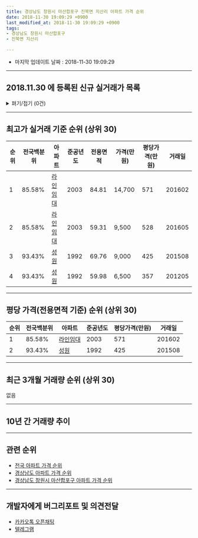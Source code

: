 ```yaml
---
title: 경상남도 창원시 마산합포구 진북면 지산리 아파트 가격 순위
date: 2018-11-30 19:09:29 +0900
last_modified_at: 2018-11-30 19:09:29 +0900
tags:
- 경상남도 창원시 마산합포구
- 진북면 지산리

---
```


* 마지막 업데이트 날짜 : 2018-11-30 19:09:29

---

## 2018.11.30 에 등록된 신규 실거래가 목록

<details>
<summary>펴기/접기 (0건)</summary>
<div markdown="1">

|아파트|전국백분위|준공년도|전용면적|가격(만원)|평당가격(만원)|거래일|
|---|---|---|---|---|---|---|
|없음|||||||


</div>
</details>

---

## 최고가 실거래 기준 순위 (상위 30)


|순위|전국백분위|아파트|준공년도|전용면적|가격(만원)|평당가격(만원)|거래일|
|---|---|---|---|---|---|---|---|
|1|85.58%|[라인임대](https://search.naver.com/search.naver?query=%EA%B2%BD%EC%83%81%EB%82%A8%EB%8F%84+%EC%B0%BD%EC%9B%90%EC%8B%9C+%EB%A7%88%EC%82%B0%ED%95%A9%ED%8F%AC%EA%B5%AC+%EC%A7%84%EB%B6%81%EB%A9%B4+%EC%A7%80%EC%82%B0%EB%A6%AC+%EB%9D%BC%EC%9D%B8%EC%9E%84%EB%8C%80)|2003|84.81|14,700|571|201602|
|2|85.58%|[라인임대](https://search.naver.com/search.naver?query=%EA%B2%BD%EC%83%81%EB%82%A8%EB%8F%84+%EC%B0%BD%EC%9B%90%EC%8B%9C+%EB%A7%88%EC%82%B0%ED%95%A9%ED%8F%AC%EA%B5%AC+%EC%A7%84%EB%B6%81%EB%A9%B4+%EC%A7%80%EC%82%B0%EB%A6%AC+%EB%9D%BC%EC%9D%B8%EC%9E%84%EB%8C%80)|2003|59.31|9,500|528|201605|
|3|93.43%|[성원](https://search.naver.com/search.naver?query=%EA%B2%BD%EC%83%81%EB%82%A8%EB%8F%84+%EC%B0%BD%EC%9B%90%EC%8B%9C+%EB%A7%88%EC%82%B0%ED%95%A9%ED%8F%AC%EA%B5%AC+%EC%A7%84%EB%B6%81%EB%A9%B4+%EC%A7%80%EC%82%B0%EB%A6%AC+%EC%84%B1%EC%9B%90)|1992|69.76|9,000|425|201508|
|4|93.43%|[성원](https://search.naver.com/search.naver?query=%EA%B2%BD%EC%83%81%EB%82%A8%EB%8F%84+%EC%B0%BD%EC%9B%90%EC%8B%9C+%EB%A7%88%EC%82%B0%ED%95%A9%ED%8F%AC%EA%B5%AC+%EC%A7%84%EB%B6%81%EB%A9%B4+%EC%A7%80%EC%82%B0%EB%A6%AC+%EC%84%B1%EC%9B%90)|1992|59.98|6,500|357|201205|


---

## 평당 가격(전용면적 기준) 순위 (상위 30)


|순위|전국백분위|아파트|준공년도|평당가격(만원)|거래일|
|---|---|---|---|---|---|
|1|85.58%|[라인임대](https://search.naver.com/search.naver?query=%EA%B2%BD%EC%83%81%EB%82%A8%EB%8F%84+%EC%B0%BD%EC%9B%90%EC%8B%9C+%EB%A7%88%EC%82%B0%ED%95%A9%ED%8F%AC%EA%B5%AC+%EC%A7%84%EB%B6%81%EB%A9%B4+%EC%A7%80%EC%82%B0%EB%A6%AC+%EB%9D%BC%EC%9D%B8%EC%9E%84%EB%8C%80)|2003|571|201602|
|2|93.43%|[성원](https://search.naver.com/search.naver?query=%EA%B2%BD%EC%83%81%EB%82%A8%EB%8F%84+%EC%B0%BD%EC%9B%90%EC%8B%9C+%EB%A7%88%EC%82%B0%ED%95%A9%ED%8F%AC%EA%B5%AC+%EC%A7%84%EB%B6%81%EB%A9%B4+%EC%A7%80%EC%82%B0%EB%A6%AC+%EC%84%B1%EC%9B%90)|1992|425|201508|


---

## 최근 3개월 거래량 순위 (상위 30)

없음

---

## 10년 간 거래량 추이


<div style="width:100%;">
    <canvas id="deal_progress" height="250"></canvas>
</div>

<script>
new Chart(document.getElementById("deal_progress"), {
    type: 'line',
    data: {
        labels: ['200811','200812','200901','200902','200903','200904','200905','200906','200907','200908','200909','200910','200911','200912','201001','201002','201003','201004','201005','201006','201007','201008','201009','201010','201011','201012','201101','201102','201103','201104','201105','201106','201107','201108','201109','201110','201111','201112','201201','201202','201203','201204','201205','201206','201207','201208','201209','201210','201211','201212','201301','201302','201303','201304','201305','201306','201307','201308','201309','201310','201311','201312','201401','201402','201403','201404','201405','201406','201407','201408','201409','201410','201411','201412','201501','201502','201503','201504','201505','201506','201507','201508','201509','201510','201511','201512','201601','201602','201603','201604','201605','201606','201607','201608','201609','201610','201611','201612','201701','201702','201703','201704','201705','201706','201707','201708','201709','201710','201711','201712','201801','201802','201803','201804','201805','201806','201807','201808','201809','201810','201811'],
        datasets: [{
            label: '실거래 수',
            pointRadius: 1,
            data: [0, 0, 0, 1, 1, 0, 2, 4, 0, 15, 14, 3, 1, 3, 3, 1, 6, 3, 3, 2, 2, 1, 0, 2, 2, 0, 0, 0, 0, 2, 2, 1, 1, 2, 4, 1, 1, 1, 1, 3, 1, 5, 2, 0, 0, 0, 0, 1, 2, 1, 0, 1, 0, 1, 3, 1, 0, 0, 1, 0, 2, 1, 0, 2, 0, 1, 2, 3, 3, 0, 0, 2, 1, 1, 1, 0, 1, 1, 0, 1, 1, 3, 0, 3, 1, 1, 0, 1, 1, 1, 2, 1, 1, 2, 2, 0, 1, 0, 3, 0, 1, 0, 0, 1, 0, 0, 0, 1, 0, 1, 0, 0, 0, 0, 0, 0, 1, 0, 0, 0, 0],
            borderColor: "rgba(255, 201, 14, 1)",
            backgroundColor: "rgba(255, 201, 14, 0.5)",
            fill: true,
        }]
    },
    options: {
        responsive: true,
        title: {
            display: true,
            text: '10년간 거래량 추이'
        },
        tooltips: {
            mode: 'index',
            intersect: false,
        },
        hover: {
            mode: 'nearest',
            intersect: true
        },
        scales: {
            xAxes: [{
                display: true,
                scaleLabel: {
                    display: true,
                    labelString: '년/월'
                }
            }],
            yAxes: [{
                display: true,
                ticks: {
                    suggestedMin: 0,
                },
                scaleLabel: {
                    display: true,
                    labelString: '실거래 수'
                }
            }]
        }
    }
});

</script>


---

## 관련 순위

- [전국 아파트 가격 순위](https://inasie.github.io/apt-ranking/전국)
- [경상남도 아파트 가격 순위](https://inasie.github.io/apt-ranking/경상남도)
- [경상남도 창원시 마산합포구 아파트 가격 순위](https://inasie.github.io/apt-ranking/경상남도-창원시-마산합포구)


---

## 개발자에게 버그리포트 및 의견전달

- [카카오톡 오픈채팅](https://open.kakao.com/o/gLJUAP4)
- [텔레그램](https://t.me/inasie)

